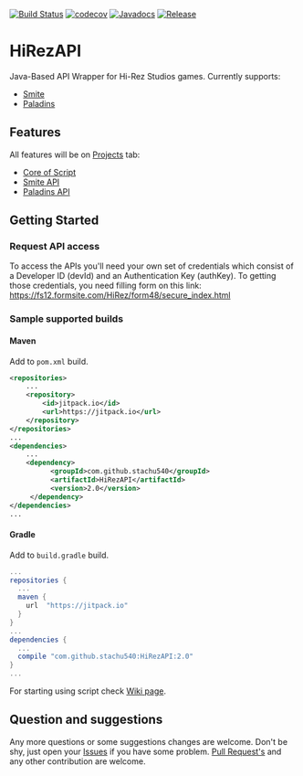 [![Build Status](https://travis-ci.org/stachu540/HiRezAPI.svg)](https://travis-ci.org/stachu540/HiRezAPI)
[![codecov](https://codecov.io/gh/stachu540/HiRezAPI/branch/master/graph/badge.svg)](https://codecov.io/gh/stachu540/HiRezAPI)
[![Javadocs](https://img.shields.io/badge/Javadoc-v2.0-brightgreen.svg)](https://jitpack.io/com/github/stachu540/HiRezAPI/v2.0/javadoc/)
[![Release](https://jitpack.io/v/stachu540/HiRezAPI.svg)](https://jitpack.io/#stachu540/HiRezAPI)

# HiRezAPI

Java-Based API Wrapper for Hi-Rez Studios games. Currently supports:
 * [Smite](https://smitegame.com/)
 * [Paladins](https://paladinsgame.com/)
 
## Features

All features will be on [Projects](https://github.com/stachu540/HiRezAPI/projects) tab:
 * [Core of Script](https://github.com/stachu540/HiRezAPI/projects/3)
 * [Smite API](https://github.com/stachu540/HiRezAPI/projects/1)
 * [Paladins API](https://github.com/stachu540/HiRezAPI/projects/2)

## Getting Started

### Request API access
To access the APIs you'll need your own set of credentials which consist of a Developer ID (devId) and an Authentication Key (authKey). To getting those credentials, you need filling form on this link: https://fs12.formsite.com/HiRez/form48/secure_index.html

### Sample supported builds

#### Maven
Add to `pom.xml` build.
```xml
<repositories>
    ...
    <repository>
        <id>jitpack.io</id>
        <url>https://jitpack.io</url>
    </repository>
</repositories>
...
<dependencies>
    ...
    <dependency>
          <groupId>com.github.stachu540</groupId>
          <artifactId>HiRezAPI</artifactId>
          <version>2.0</version>
     </dependency>
</dependencies>
...
```
#### Gradle
Add to `build.gradle` build.
```groovy
...
repositories {
  ...
  maven {
    url  "https://jitpack.io"
  }
}
...
dependencies {
  ...
  compile "com.github.stachu540:HiRezAPI:2.0"
}
...
```

For starting using script check [Wiki page](https://github.com/stachu540/HiRezAPI/wiki/Example-Usage).

## Question and suggestions
Any more questions or some suggestions changes are welcome. Don't be shy, just open your [Issues](https://github.com/stachu540/HiRezAPI/issues) if you have some problem. [Pull Request's](https://github.com/stachu540/HiRezAPI/pulls) and any other contribution are welcome.